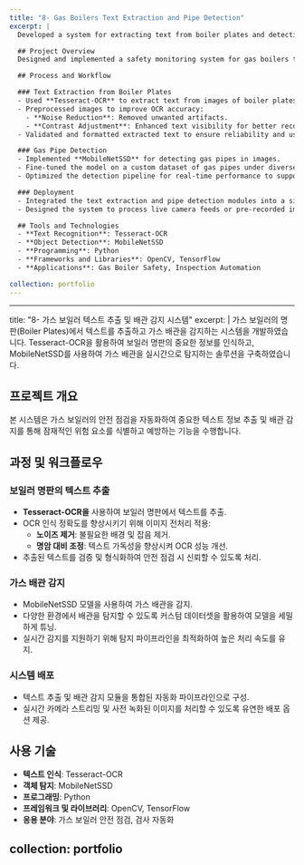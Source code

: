 ```yaml
---
title: "8- Gas Boilers Text Extraction and Pipe Detection"
excerpt: |
  Developed a system for extracting text from boiler plates and detecting gas pipes for safety monitoring. The solution utilized Tesseract-OCR for text recognition and MobileNetSSD for real-time pipe detection.

  ## Project Overview
  Designed and implemented a safety monitoring system for gas boilers to extract critical text information from boiler plates and detect gas pipes. The system enhances safety by automating inspections and identifying potential hazards.

  ## Process and Workflow

  ### Text Extraction from Boiler Plates
  - Used **Tesseract-OCR** to extract text from images of boiler plates.
  - Preprocessed images to improve OCR accuracy:
    - **Noise Reduction**: Removed unwanted artifacts.
    - **Contrast Adjustment**: Enhanced text visibility for better recognition.
  - Validated and formatted extracted text to ensure reliability and usability for inspections.

  ### Gas Pipe Detection
  - Implemented **MobileNetSSD** for detecting gas pipes in images.
  - Fine-tuned the model on a custom dataset of gas pipes under diverse conditions.
  - Optimized the detection pipeline for real-time performance to support immediate safety checks.

  ### Deployment
  - Integrated the text extraction and pipe detection modules into a single automated pipeline.
  - Designed the system to process live camera feeds or pre-recorded images for flexible deployment in different environments.

  ## Tools and Technologies
  - **Text Recognition**: Tesseract-OCR
  - **Object Detection**: MobileNetSSD
  - **Programming**: Python
  - **Frameworks and Libraries**: OpenCV, TensorFlow
  - **Applications**: Gas Boiler Safety, Inspection Automation

collection: portfolio
---
```



---
title: "8- 가스 보일러 텍스트 추출 및 배관 감지 시스템"
excerpt: |
  가스 보일러의 명판(Boiler Plates)에서 텍스트를 추출하고 가스 배관을 감지하는 시스템을 개발하였습니다. Tesseract-OCR을 활용하여 보일러 명판의 중요한 정보를 인식하고, MobileNetSSD를 사용하여 가스 배관을 실시간으로 탐지하는 솔루션을 구축하였습니다.

  ## 프로젝트 개요
  본 시스템은 가스 보일러의 안전 점검을 자동화하여 중요한 텍스트 정보 추출 및 배관 감지를 통해 잠재적인 위험 요소를 식별하고 예방하는 기능을 수행합니다.

  ## 과정 및 워크플로우

  ### 보일러 명판의 텍스트 추출
  - **Tesseract-OCR을** 사용하여 보일러 명판에서 텍스트를 추출.
  - OCR 인식 정확도를 향상시키기 위해 이미지 전처리 적용:
    - **노이즈 제거**: 불필요한 배경 및 잡음 제거.
    - **명암 대비 조정**: 텍스트 가독성을 향상시켜 OCR 성능 개선.
  - 추출된 텍스트를 검증 및 형식화하여 안전 점검 시 신뢰할 수 있도록 처리.

  ### 가스 배관 감지
  - MobileNetSSD 모델을 사용하여 가스 배관을 감지.
  - 다양한 환경에서 배관을 탐지할 수 있도록 커스텀 데이터셋을 활용하여 모델을 세밀하게 튜닝.
  - 실시간 감지를 지원하기 위해 탐지 파이프라인을 최적화하여 높은 처리 속도를 유지.

  ### 시스템 배포
  - 텍스트 추출 및 배관 감지 모듈을 통합된 자동화 파이프라인으로 구성.
  - 실시간 카메라 스트리밍 및 사전 녹화된 이미지를 처리할 수 있도록 유연한 배포 옵션 제공.

  ## 사용 기술
  - **텍스트 인식**: Tesseract-OCR
  - **객체 탐지**: MobileNetSSD
  - **프로그래밍**: Python
  - **프레임워크 및 라이브러리**: OpenCV, TensorFlow
  - **응용 분야**: 가스 보일러 안전 점검, 검사 자동화

collection: portfolio
---